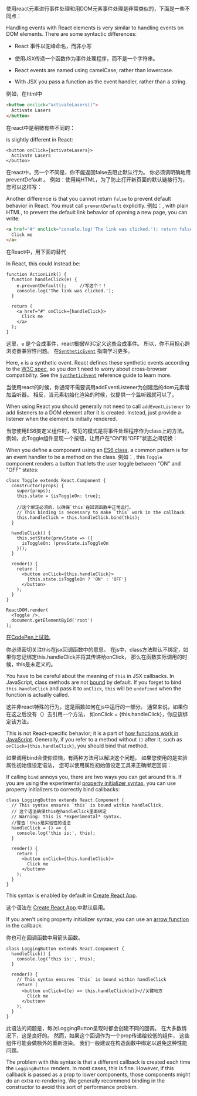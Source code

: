 使用react元素进行事件处理和用DOM元素事件处理是非常类似的，下面是一些不同点：

Handling events with React elements is very similar to handling events on DOM elements. There are some syntactic differences:

* React 事件以驼峰命名，而非小写
* 使用JSX传递一个函数作为事件处理程序，而不是一个字符串。

* React events are named using camelCase, rather than lowercase.
* With JSX you pass a function as the event handler, rather than a string.

例如，在html中

```html
<button onclick="activateLasers()">
  Activate Lasers
</button>
```
在react中是稍微有些不同的：

is slightly different in React:

```js{1}
<button onClick={activateLasers}>
  Activate Lasers
</button>
```
在react中，另一个不同是，你不能返回false去阻止默认行为。
你必须调明确地用preventDefault 。
例如：使用纯HTML，为了防止打开新页面的默认链接行为，您可以这样写：

Another difference is that you cannot return `false` to prevent default behavior in React. You must call `preventDefault` explicitly. 例如：, with plain HTML, to prevent the default link behavior of opening a new page, you can write:

```html
<a href="#" onclick="console.log('The link was clicked.'); return false">
  Click me
</a>
```

在React中，用下面的替代

In React, this could instead be:

```js{2-5,8}
function ActionLink() {
  function handleClick(e) {
    e.preventDefault();     //写这个！！
    console.log('The link was clicked.');
  }

  return (
    <a href="#" onClick={handleClick}>
      Click me
    </a>
  );
}
```
这里，`e` 是个合成事件，react根据W3C定义这些合成事件。
所以，你不用担心跨浏览器兼容性问题。
在[`SyntheticEvent`](/react/docs/events.html)  指南学习更多。

Here, `e` is a synthetic event. React defines these synthetic events according to the [W3C spec](https://www.w3.org/TR/DOM-Level-3-Events/), so you don't need to worry about cross-browser compatibility. See the [`SyntheticEvent`](/react/docs/events.html) reference guide to learn more.

当使用react的时候，你通常不需要调用addEventListener为创建后的dom元素增加监听器。
相反，当元素初始化渲染的时候，仅提供一个监听器就可以了。

When using React you should generally not need to call `addEventListener` to add listeners to a DOM element after it is created. Instead, just provide a listener when the element is initially rendered.

当您使用ES6类定义组件时，常见的模式是将事件处理程序作为class上的方法。
例如，此Toggle组件呈现一个按钮，让用户在“ON”和“OFF”状态之间切换：

When you define a component using an [ES6 class](https://developer.mozilla.org/en/docs/Web/JavaScript/Reference/Classes), a common pattern is for an event handler to be a method on the class. 例如：, this `Toggle` component renders a button that lets the user toggle between "ON" and "OFF" states:

```js{6,7,10-14,18}
class Toggle extends React.Component {
  constructor(props) {
    super(props);
    this.state = {isToggleOn: true};

    //这个绑定必须的，以确保`this`在回调函数中正常运行。
    // This binding is necessary to make `this` work in the callback
    this.handleClick = this.handleClick.bind(this);
  }

  handleClick() {
    this.setState(prevState => ({
      isToggleOn: !prevState.isToggleOn
    }));
  }

  render() {
    return (
      <button onClick={this.handleClick}>
        {this.state.isToggleOn ? 'ON' : 'OFF'}
      </button>
    );
  }
}

ReactDOM.render(
  <Toggle />,
  document.getElementById('root')
);
```

[在CodePen上试验.](http://codepen.io/gaearon/pen/xEmzGg?editors=0010)

你必须密切关注this在jsx回调函数中的意思。
在js中，class方法默认不绑定，如果你忘记绑定this.handleClick并将其传递给onClick，
那么在函数实际调用的时候，this是未定义的。

You have to be careful about the meaning of `this` in JSX callbacks. In JavaScript, class methods are not [bound](https://developer.mozilla.org/en/docs/Web/JavaScript/Reference/Global_objects/Function/bind) by default. If you forget to bind `this.handleClick` and pass it to `onClick`, `this` will be `undefined` when the function is actually called.

这并非react特殊的行为，这是函数如何在js中运行的一部分。
通常来说，如果你在这之后没有（）去引用一个方法，
如onClick = {this.handleClick}，你应该绑定该方法。

This is not React-specific behavior; it is a part of [how functions work in JavaScript](https://www.smashingmagazine.com/2014/01/understanding-javascript-function-prototype-bind/). Generally, if you refer to a method without `()` after it, such as `onClick={this.handleClick}`, you should bind that method.

如果调用bind会使你烦恼，有两种方法可以解决这个问题。
如果您使用的是实验 属性初始值设定语法，
您可以使用属性初始值设定工具来正确绑定回调：

If calling `bind` annoys you, there are two ways you can get around this. If you are using the experimental [property initializer syntax](https://babeljs.io/docs/plugins/transform-class-properties/), you can use property initializers to correctly bind callbacks:

```js{2-6}
class LoggingButton extends React.Component {
  // This syntax ensures `this` is bound within handleClick.
  // 这个语法确保this在handleClick里面绑定
  // Warning: this is *experimental* syntax.
  //警告：this是实验性的语法
  handleClick = () => {
    console.log('this is:', this);
  }

  render() {
    return (
      <button onClick={this.handleClick}>
        Click me
      </button>
    );
  }
}
```

This syntax is enabled by default in [Create React App](https://github.com/facebookincubator/create-react-app).

这个语法在 [Create React App](https://github.com/facebookincubator/create-react-app).中默认启用。

If you aren't using property initializer syntax, you can use an [arrow function](https://developer.mozilla.org/en/docs/Web/JavaScript/Reference/Functions/Arrow_functions) in the callback:

你也可在回调函数中用箭头函数。

```js{7-9}
class LoggingButton extends React.Component {
  handleClick() {
    console.log('this is:', this);
  }

  render() {
    // This syntax ensures `this` is bound within handleClick
    return (
      <button onClick={(e) => this.handleClick(e)}>//关键地方
        Click me
      </button>
    );
  }
}
```

此语法的问题是，每次LoggingButton呈现时都会创建不同的回调。
在大多数情况下，这是良好的。
 然而，如果这个回调作为一个prop传递给较低的组件，
 这些组件可能会做额外的重新渲染。 
我们一般建议在构造函数中绑定以避免这种性能问题。

The problem with this syntax is that a different callback is created each time the `LoggingButton` renders. In most cases, this is fine. However, if this callback is passed as a prop to lower components, those components might do an extra re-rendering. We generally recommend binding in the constructor to avoid this sort of performance problem.
